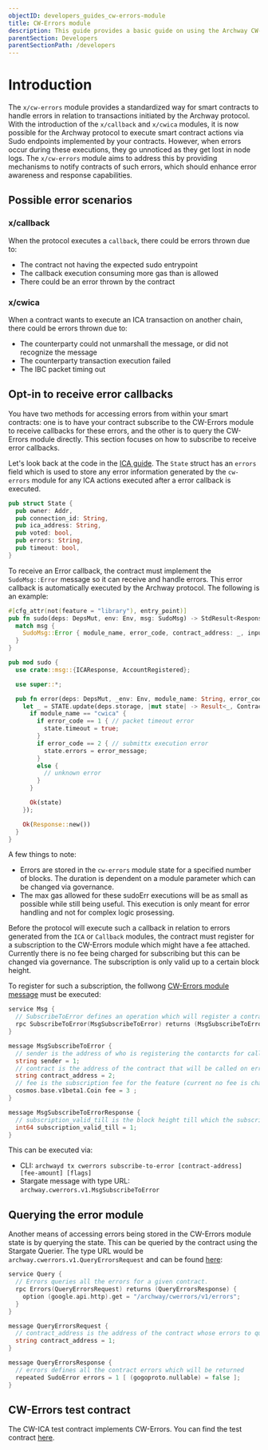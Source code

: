 ```yaml
---
objectID: developers_guides_cw-errors-module
title: CW-Errors module
description: This guide provides a basic guide on using the Archway CW-Errors module within a smart contract
parentSection: Developers
parentSectionPath: /developers
---
```


# Introduction

The `x/cw-errors` module provides a standardized way for smart contracts to handle errors in relation to transactions initiated by the Archway protocol. With the introduction of the `x/callback` and `x/cwica` modules, it is now possible for the Archway protocol to execute smart contract actions via Sudo endpoints implemented by your contracts. However, when errors occur during these executions, they go unnoticed as they get lost in node logs. The `x/cw-errors` module aims to address this by providing mechanisms to notify contracts of such errors, which should enhance error awareness and response capabilities.


## Possible error scenarios

### x/callback

When the protocol executes a `callback`, there could be errors thrown due to:

- The contract not having the expected sudo entrypoint
- The callback execution consuming more gas than is allowed
- There could be an error thrown by the contract

### x/cwica

When a contract wants to execute an ICA transaction on another chain, there could be errors thrown due to:

- The counterparty could not unmarshall the message, or did not recognize the message
- The counterparty transaction execution failed
- The IBC packet timing out

## Opt-in to receive error callbacks

You have two methods for accessing errors from within your smart contracts: one is to have your contract subscribe to the CW-Errors module to receive callbacks for these errors, and the other is to query the CW-Errors module directly. This section focuses on how to subscribe to receive error callbacks.

Let's look back at the code in the [ICA guide](/developers/guides/cw-ica/introduction). The `State` struct has an `errors` field which is used to store any error information generated by the `cw-errors` module for any ICA actions executed after a error callback is executed.

```rust
pub struct State {
  pub owner: Addr,
  pub connection_id: String,
  pub ica_address: String,
  pub voted: bool,
  pub errors: String,
  pub timeout: bool,
}
```

To receive an Error callback, the contract must implement the `SudoMsg::Error` message so it can receive and handle errors. This error callback is automatically executed by the Archway protocol. The following is an example:

```rust
#[cfg_attr(not(feature = "library"), entry_point)]
pub fn sudo(deps: DepsMut, env: Env, msg: SudoMsg) -> StdResult<Response> {
  match msg {
    SudoMsg::Error { module_name, error_code, contract_address: _, input_payload, error_message } => sudo::error(deps, env, module_name, error_code, input_payload, error_message),
  }
}

pub mod sudo {
  use crate::msg::{ICAResponse, AccountRegistered};

  use super::*;

  pub fn error(deps: DepsMut, _env: Env, module_name: String, error_code: u32, _payload: String, error_message: String) -> StdResult<Response> {
    let _ = STATE.update(deps.storage, |mut state| -> Result<_, ContractError> {
      if module_name == "cwica" {
        if error_code == 1 { // packet timeout error
          state.timeout = true;
        }
        if error_code == 2 { // submittx execution error
          state.errors = error_message;
        }
        else {
          // unknown error
        }
      }

      Ok(state)
    });

    Ok(Response::new())
  }
}
```

A few things to note:
- Errors are stored in the `cw-errors` module state for a specified number of blocks. The duration is dependent on a module parameter which can be changed via governance.
- The max gas allowed for these sudoErr executions will be as small as possible while still being useful. This execution is only meant for error handling and not for complex logic prosessing.

Before the protocol will execute such a callback in relation to errors generated from the `ICA` or `Callback` modules, the contract must register for a subscription to the CW-Errors module which might have a fee attached. Currently there is no fee being charged for subscribing but this can be changed via governance. The subscription is only valid up to a certain block height.

To register for such a subscription, the follwong [CW-Errors module message](https://github.com/archway-network/archway/blob/main/proto/archway/cwerrors/v1/tx.proto#L42-L60) must be executed:

```go
service Msg {
  // SubscribeToError defines an operation which will register a contract for a sudo callback on errors
  rpc SubscribeToError(MsgSubscribeToError) returns (MsgSubscribeToErrorResponse);
}

message MsgSubscribeToError {
  // sender is the address of who is registering the contarcts for callback on error
  string sender = 1;
  // contract is the address of the contract that will be called on error
  string contract_address = 2;
  // fee is the subscription fee for the feature (current no fee is charged for this feature)
  cosmos.base.v1beta1.Coin fee = 3 ;
}

message MsgSubscribeToErrorResponse {
  // subscription_valid_till is the block height till which the subscription is valid
  int64 subscription_valid_till = 1;
}
```

This can be executed via:

- CLI: `archwayd tx cwerrors subscribe-to-error [contract-address] [fee-amount] [flags]`
- Stargate message with type URL: `archway.cwerrors.v1.MsgSubscribeToError`

## Querying the error module

Another means of accessing errors being stored in the CW-Errors module state is by querying the state. This can be queried by the contract using the Stargate Querier. The type URL would be `archway.cwerrors.v1.QueryErrorsRequest` and can be found [here](https://github.com/archway-network/archway/blob/main/proto/archway/cwerrors/v1/query.proto#L41-L44):

```go
service Query {
  // Errors queries all the errors for a given contract.
  rpc Errors(QueryErrorsRequest) returns (QueryErrorsResponse) {
    option (google.api.http).get = "/archway/cwerrors/v1/errors";
  }
}

message QueryErrorsRequest {
  // contract_address is the address of the contract whose errors to query for
  string contract_address = 1;
}

message QueryErrorsResponse {
  // errors defines all the contract errors which will be returned
  repeated SudoError errors = 1 [ (gogoproto.nullable) = false ];
}
```

## CW-Errors test contract

The CW-ICA test contract implements CW-Errors. You can find the test contract [here](https://github.com/archway-network/test-contracts/tree/main/cwica).